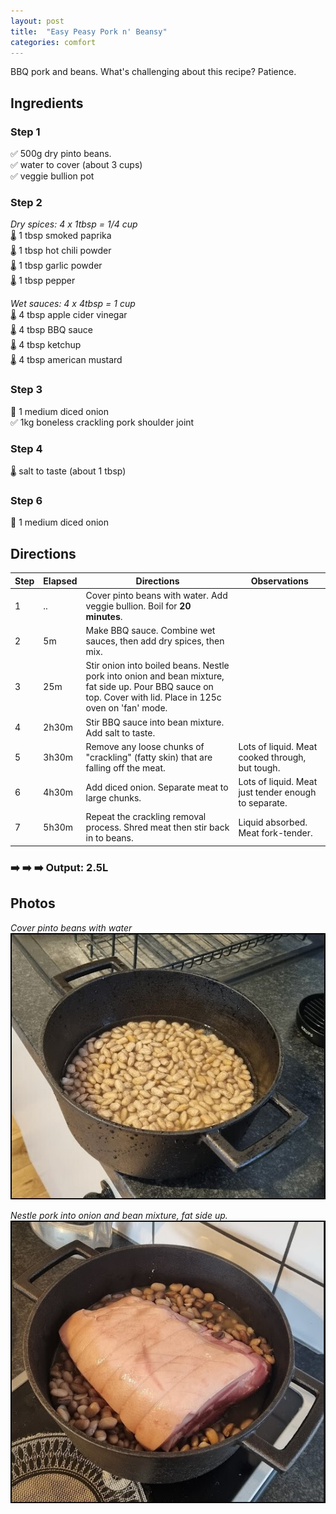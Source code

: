 ```yaml
---
layout: post
title:  "Easy Peasy Pork n' Beansy"
categories: comfort
---
```

BBQ pork and beans. What's challenging about this recipe? Patience.

## Ingredients
### Step 1
✅ 500g dry pinto beans.  
✅ water to cover (about 3 cups)  
✅ veggie bullion pot  
### Step 2
*Dry spices: 4 x 1tbsp = 1/4 cup*  
🌡️ 1 tbsp smoked paprika  
🌡️ 1 tbsp hot chili powder  
🌡️ 1 tbsp garlic powder  
🌡️ 1 tbsp pepper

*Wet sauces: 4 x 4tbsp = 1 cup*  
🌡️ 4 tbsp apple cider vinegar  
🌡️ 4 tbsp BBQ sauce  
🌡️ 4 tbsp ketchup  
🌡️ 4 tbsp american mustard

### Step 3
🔪 1 medium diced onion  
✅ 1kg boneless crackling pork shoulder joint

### Step 4
🌡️ salt to taste (about 1 tbsp)

### Step 6
🔪 1 medium diced onion

## Directions

Step|Elapsed|Directions|Observations
-|-|-|-
1|..|Cover pinto beans with water. Add veggie bullion. Boil for **20 minutes**.
2|5m|Make BBQ sauce. Combine wet sauces, then add dry spices, then mix.
3|25m|Stir onion into boiled beans. Nestle pork into onion and bean mixture, fat side up. Pour BBQ sauce on top. Cover with lid. Place in 125c oven on 'fan' mode.
4|2h30m|Stir BBQ sauce into bean mixture. Add salt to taste.
5|3h30m|Remove any loose chunks of "crackling" (fatty skin) that are falling off the meat.|Lots of liquid. Meat cooked through, but tough.
6|4h30m|Add diced onion. Separate meat to large chunks.|Lots of liquid. Meat just tender enough to separate.
7|5h30m|Repeat the crackling removal process. Shred meat then stir back in to beans.|Liquid absorbed. Meat fork-tender.

### ➡️ ➡️ ➡️ Output: 2.5L

## Photos
*Cover pinto beans with water*  
![](/assets/images/pork-beans-a.jpg)

*Nestle pork into onion and bean mixture, fat side up.*  
![](/assets/images/pork-beans-b.jpg)